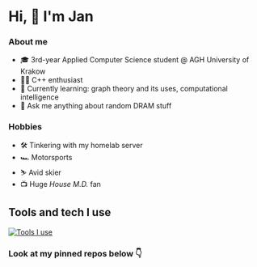 # Hi, 👋 I'm Jan

### About me
- 🎓 3rd-year Applied Computer Science student @ AGH University of Krakow
- 👨‍💻 C++ enthusiast
- 🧠 Currently learning: graph theory and its uses, computational intelligence
- 💬 Ask me anything about random DRAM stuff

### Hobbies
- 🛠️ Tinkering with my homelab server
- 🏎️ Motorsports
- ⛷️ Avid skier
- 📺 Huge *House M.D.* fan

## Tools and tech I use
[![Tools I use](https://skillicons.dev/icons?i=cpp,c,java,postgres,cmake,linux,matlab,sklearn)](https://skillicons.dev)

### Look at my pinned repos below 👇